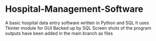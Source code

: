 # Hospital-Management-Software
A basic hospital data entry software written in Python and SQL
It uses Tkinter module for GUI
Backed up by SQL
Screen shots of the program outputs have been added in the main branch as files
